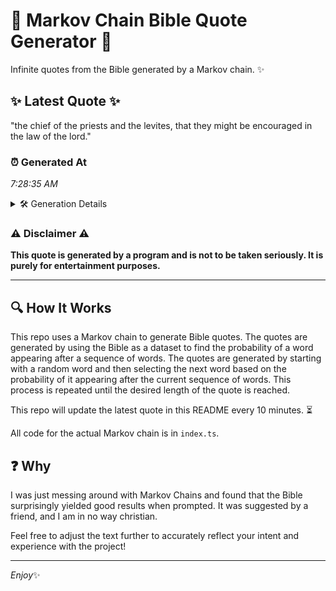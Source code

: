 # 📖 Markov Chain Bible Quote Generator 📖

Infinite quotes from the Bible generated by a Markov chain. ✨

## ✨ Latest Quote ✨
"the chief of the priests and the levites, that they might be encouraged in the law of the lord."

### ⏰ Generated At
*7:28:35 AM*

<details>
    <summary>🛠️ Generation Details</summary>
    <p>
        <strong>🌱 Seed:</strong> the<br>
        <strong>🔄 Iterations:</strong> 18<br>
        <strong>📜 Context History:</strong><br>[ the ]: chief<br>[ the, chief ]: of<br>[ the, chief, of ]: the<br>[ the, chief, of, the ]: priests<br>[ the, chief, of, the, priests ]: and<br>[ the, chief, of, the, priests, and ]: the<br>[ chief, of, the, priests, and, the ]: levites,<br>[ of, the, priests, and, the, levites, ]: that<br>[ the, priests, and, the, levites,, that ]: they<br>[ priests, and, the, levites,, that, they ]: might<br>[ and, the, levites,, that, they, might ]: be<br>[ the, levites,, that, they, might, be ]: encouraged<br>[ levites,, that, they, might, be, encouraged ]: in<br>[ that, they, might, be, encouraged, in ]: the<br>[ they, might, be, encouraged, in, the ]: law<br>[ might, be, encouraged, in, the, law ]: of<br>[ be, encouraged, in, the, law, of ]: the<br>[ encouraged, in, the, law, of, the ]: lord.<br>
    </p>
</details>

### ⚠️ Disclaimer ⚠️
**This quote is generated by a program and is not to be taken seriously. It is purely for entertainment purposes.**

---

## 🔍 How It Works

This repo uses a Markov chain to generate Bible quotes. The quotes are generated by using the Bible as a dataset to find the probability of a word appearing after a sequence of words. The quotes are generated by starting with a random word and then selecting the next word based on the probability of it appearing after the current sequence of words. This process is repeated until the desired length of the quote is reached.

This repo will update the latest quote in this README every 10 minutes. ⏳

All code for the actual Markov chain is in `index.ts`.

## ❓ Why

I was just messing around with Markov Chains and found that the Bible surprisingly yielded good results when prompted. 
It was suggested by a friend, and I am in no way christian.

Feel free to adjust the text further to accurately reflect your intent and experience with the project!

---

*Enjoy*✨
